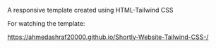 A responsive template created using HTML-Tailwind CSS

For watching the template:

https://ahmedashraf20000.github.io/Shortly-Website-Tailwind-CSS-/
